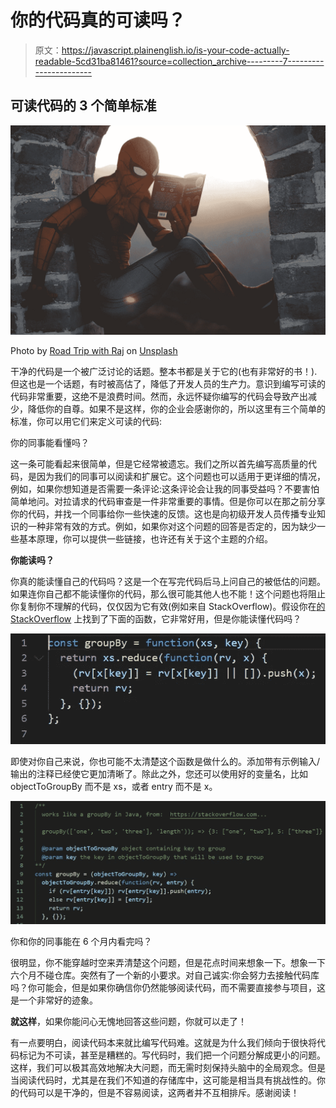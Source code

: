 # 你的代码真的可读吗？

> 原文：<https://javascript.plainenglish.io/is-your-code-actually-readable-5cd31ba81461?source=collection_archive---------7----------------------->

## 可读代码的 3 个简单标准

![](img/d6f831839d49ddcf4cf5ca90dcb91fa6.png)

Photo by [Road Trip with Raj](https://unsplash.com/@roadtripwithraj?utm_source=unsplash&utm_medium=referral&utm_content=creditCopyText) on [Unsplash](https://unsplash.com/s/photos/reading?utm_source=unsplash&utm_medium=referral&utm_content=creditCopyText)

干净的代码是一个被广泛讨论的话题。整本书都是关于它的(也有非常好的书！).但这也是一个话题，有时被高估了，降低了开发人员的生产力。意识到编写可读的代码非常重要，这绝不是浪费时间。然而，永远怀疑你编写的代码会导致产出减少，降低你的自尊。如果不是这样，你的企业会感谢你的，所以这里有三个简单的标准，你可以用它们来定义可读的代码:

你的同事能看懂吗？

这一条可能看起来很简单，但是它经常被遗忘。我们之所以首先编写高质量的代码，是因为我们的同事可以阅读和扩展它。这个问题也可以适用于更详细的情况，例如，如果你想知道是否需要一条评论:这条评论会让我的同事受益吗？不要害怕简单地问。对拉请求的代码审查是一件非常重要的事情。但是你可以在那之前分享你的代码，并找一个同事给你一些快速的反馈。这也是向初级开发人员传播专业知识的一种非常有效的方式。例如，如果你对这个问题的回答是否定的，因为缺少一些基本原理，你可以提供一些链接，也许还有关于这个主题的介绍。

**你能读吗？**

你真的能读懂自己的代码吗？这是一个在写完代码后马上问自己的被低估的问题。如果连你自己都不能读懂你的代码，那么很可能其他人也不能！这个问题也将阻止你复制你不理解的代码，仅仅因为它有效(例如来自 StackOverflow)。假设你在[的 StackOverflow](https://stackoverflow.com/a/34890276/10168474) 上找到了下面的函数，它非常好用，但是你能读懂代码吗？

![](img/2c0ac825c99371c766b0c7b3aeb386d5.png)

即使对你自己来说，你也可能不太清楚这个函数是做什么的。添加带有示例输入/输出的注释已经使它更加清晰了。除此之外，您还可以使用好的变量名，比如 objectToGroupBy 而不是 xs，或者 entry 而不是 x。

![](img/e99b77ca0ac0728a0f08a3d11258a2a4.png)

你和你的同事能在 6 个月内看完吗？

很明显，你不能穿越时空来弄清楚这个问题，但是花点时间来想象一下。想象一下六个月不碰仓库。突然有了一个新的小要求。对自己诚实:你会努力去接触代码库吗？你可能会，但是如果你确信你仍然能够阅读代码，而不需要直接参与项目，这是一个非常好的迹象。

**就这样**，如果你能问心无愧地回答这些问题，你就可以走了！

有一点要明白，阅读代码本来就比编写代码难。这就是为什么我们倾向于很快将代码标记为不可读，甚至是糟糕的。写代码时，我们把一个问题分解成更小的问题。这样，我们可以极其高效地解决大问题，而无需时刻保持头脑中的全局观念。但是当阅读代码时，尤其是在我们不知道的存储库中，这可能是相当具有挑战性的。你的代码可以是干净的，但是不容易阅读，这两者并不互相排斥。感谢阅读！